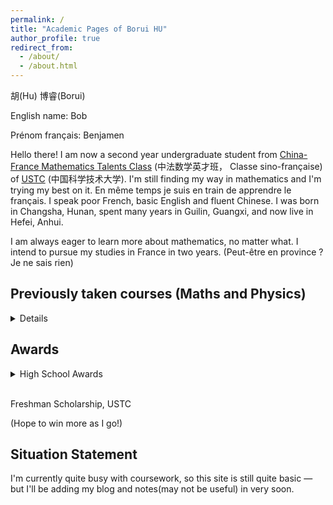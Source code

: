 ```yaml
---
permalink: /
title: "Academic Pages of Borui HU"
author_profile: true
redirect_from: 
  - /about/
  - /about.html
---
```

胡(Hu) 博睿(Borui)

English name: Bob

Prénom français: Benjamen

Hello there! I am now a second year undergraduate student from [China-France Mathematics Talents Class](https://cfmath.ustc.edu.cn/main.htm) (中法数学英才班， Classe sino-française) of [USTC](https://www.ustc.edu.cn/) (中国科学技术大学). I'm still finding my way in mathematics and I'm trying my best on it. En même temps je suis en train de apprendre le français. I speak poor French, basic English and fluent Chinese. I was born in Changsha, Hunan, spent many years in Guilin, Guangxi, and now live in Hefei, Anhui.

I am always eager to learn more about mathematics, no matter what. I intend to pursue my studies in France in two years. (Peut-être en province ? Je ne sais rien)

Previously taken courses (Maths and Physics)
---
<details>
<summary>Details</summary>

Algebra I (4.0/4.3) <br><br>

Analysis I (3.7/4.3) <br><br>

Algebra II (4.0/4.3) <br><br>

Analysis II (4.3/4.3) <br><br>

Mechanics B (4.0/4.3) <br><br>

Thermodynamics B (4.3/4.3) <br><br>

Electromagnetics A (4.0/4.3) <br><br>
</details>

Awards
---
<details>
<summary>High School Awards</summary>
  
First Prize ×2 (2022, 2023), China National High School Mathematics League<br><br>

Bronze Medal, 38th Chinese Mathematical Olympiad (CMO)<br><br>

Silver Medal, 20th China Western Mathematical Invitational (CWMI)<br><br>

Silver Medal (Rank 89), 20th China Southeastern Mathematical Olympiad (CSMO)<br><br>

(I'm not particularly strong in maths Olympiads.)<br><br>
</details>


<br>

Freshman Scholarship, USTC

(Hope to win more as I go!)

Situation Statement
---
I'm currently quite busy with coursework, so this site is still quite basic — but I'll be adding my blog and notes(may not be useful) in very soon.
